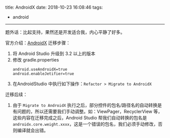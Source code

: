 title: AndroidX
date: 2018-10-23 16:08:46
tags:
- android

---
题外话：比起支持，果然还是开发适合我，内心平静了好多。

官方介绍：[AndroidX](https://developer.android.com/jetpack/androidx/)
迁移步骤：

1. 将 Android Studio 升级到 3.2 以上的版本
2. 修改 gradle.properties
   ```
   android.useAndroidX=true
   android.enableJetifier=true
   ```
3. 在AndroidStudio 中执行如下操作：`Refactor > Migrate to AndroidX`



迁移后续：

1.  由于 `Migrate to AndroidX` 执行之后，部分控件的包名/路径名的自动转换是有问题的，所以还需要我们手动调整。如：ViewPager，RecyclerView 等，这些内容在迁移完成之后，Android Studio 帮我们自动转换的包名是 `androidx.core.weight.xxxx`，这是一个错误的包名，我们必须手动修改，否则编译就会出错。

